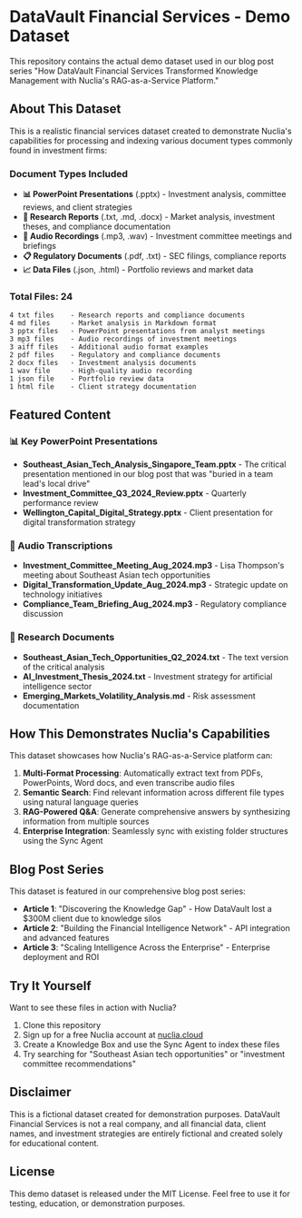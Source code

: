 # DataVault Financial Services - Demo Dataset

This repository contains the actual demo dataset used in our blog post series "How DataVault Financial Services Transformed Knowledge Management with Nuclia's RAG-as-a-Service Platform."

## About This Dataset

This is a realistic financial services dataset created to demonstrate Nuclia's capabilities for processing and indexing various document types commonly found in investment firms:

### Document Types Included

- **📊 PowerPoint Presentations** (.pptx) - Investment analysis, committee reviews, and client strategies
- **📄 Research Reports** (.txt, .md, .docx) - Market analysis, investment theses, and compliance documentation
- **🎵 Audio Recordings** (.mp3, .wav) - Investment committee meetings and briefings
- **📋 Regulatory Documents** (.pdf, .txt) - SEC filings, compliance reports
- **📈 Data Files** (.json, .html) - Portfolio reviews and market data

### Total Files: 24

```
4 txt files    - Research reports and compliance documents
4 md files     - Market analysis in Markdown format  
3 pptx files   - PowerPoint presentations from analyst meetings
3 mp3 files    - Audio recordings of investment meetings
3 aiff files   - Additional audio format examples
2 pdf files    - Regulatory and compliance documents
2 docx files   - Investment analysis documents
1 wav file     - High-quality audio recording
1 json file    - Portfolio review data
1 html file    - Client strategy documentation
```

## Featured Content

### 📊 Key PowerPoint Presentations
- **Southeast_Asian_Tech_Analysis_Singapore_Team.pptx** - The critical presentation mentioned in our blog post that was "buried in a team lead's local drive"
- **Investment_Committee_Q3_2024_Review.pptx** - Quarterly performance review
- **Wellington_Capital_Digital_Strategy.pptx** - Client presentation for digital transformation strategy

### 🎵 Audio Transcriptions
- **Investment_Committee_Meeting_Aug_2024.mp3** - Lisa Thompson's meeting about Southeast Asian tech opportunities
- **Digital_Transformation_Update_Aug_2024.mp3** - Strategic update on technology initiatives
- **Compliance_Team_Briefing_Aug_2024.mp3** - Regulatory compliance discussion

### 📄 Research Documents
- **Southeast_Asian_Tech_Opportunities_Q2_2024.txt** - The text version of the critical analysis
- **AI_Investment_Thesis_2024.txt** - Investment strategy for artificial intelligence sector
- **Emerging_Markets_Volatility_Analysis.md** - Risk assessment documentation

## How This Demonstrates Nuclia's Capabilities

This dataset showcases how Nuclia's RAG-as-a-Service platform can:

1. **Multi-Format Processing**: Automatically extract text from PDFs, PowerPoints, Word docs, and even transcribe audio files
2. **Semantic Search**: Find relevant information across different file types using natural language queries
3. **RAG-Powered Q&A**: Generate comprehensive answers by synthesizing information from multiple sources
4. **Enterprise Integration**: Seamlessly sync with existing folder structures using the Sync Agent

## Blog Post Series

This dataset is featured in our comprehensive blog post series:
- **Article 1**: "Discovering the Knowledge Gap" - How DataVault lost a $300M client due to knowledge silos
- **Article 2**: "Building the Financial Intelligence Network" - API integration and advanced features
- **Article 3**: "Scaling Intelligence Across the Enterprise" - Enterprise deployment and ROI

## Try It Yourself

Want to see these files in action with Nuclia? 

1. Clone this repository
2. Sign up for a free Nuclia account at [nuclia.cloud](https://nuclia.cloud)
3. Create a Knowledge Box and use the Sync Agent to index these files
4. Try searching for "Southeast Asian tech opportunities" or "investment committee recommendations"

## Disclaimer

This is a fictional dataset created for demonstration purposes. DataVault Financial Services is not a real company, and all financial data, client names, and investment strategies are entirely fictional and created solely for educational content.

## License

This demo dataset is released under the MIT License. Feel free to use it for testing, education, or demonstration purposes.